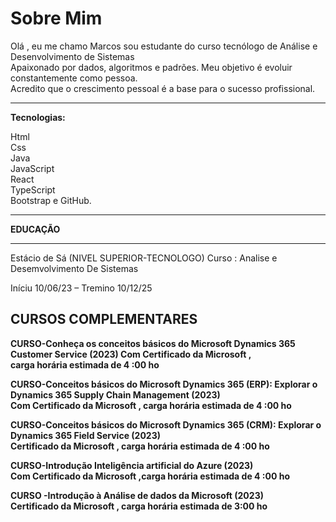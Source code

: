 <h1>Sobre Mim</h1>  
  <p>Olá , eu me chamo Marcos  sou estudante do curso tecnólogo de Análise e Desenvolvimento de Sistemas<br>
  Apaixonado por dados, algoritmos e padrões. Meu objetivo é evoluir constantemente como pessoa.<br>
  Acredito que o crescimento pessoal é a base para o sucesso profissional.</p>
<hr>
<strong>Tecnologias:</strong>
<p>Html<br> 
Css<br> 
Java<br>
JavaScript<br>
React<br>
TypeScript<br> 
Bootstrap e GitHub.</p>
<hr>
<strong>EDUCAÇÃO</strong>
<hr>
<p>Estácio de Sá (NIVEL SUPERIOR-TECNOLOGO)
Curso : Analise e Desemvolvimento De Sistemas</p>
Iníciu 10/06/23 – Tremino 10/12/25
<strong>
  <h2>CURSOS COMPLEMENTARES </h2>
  
  <p>CURSO-Conheça os conceitos básicos do Microsoft Dynamics 365 Customer Service   (2023) Com Certificado da Microsoft ,<br> 
    carga horária estimada  de 4 :00 ho</p>
  
 <p>CURSO-Conceitos básicos do Microsoft Dynamics 365 (ERP): Explorar o Dynamics 365 Supply Chain Management (2023) <br>
   Com Certificado da Microsoft , carga horária estimada  de 4 :00 ho </p>
   
 <p>CURSO-Conceitos básicos do Microsoft Dynamics 365 (CRM): Explorar o Dynamics 365 Field Service (2023)<br> 
Certificado da Microsoft , carga horária estimada  de 4 :00 ho </p> 

 <p>CURSO-Introdução Inteligência artificial do Azure (2023)<br> 
    Com Certificado da Microsoft ,carga horária estimada  de 4 :00 ho </p> 

 <p>CURSO -Introdução à Análise de dados da Microsoft (2023)<br> 
 Certificado da Microsoft , carga horária estimada  de 3:00 ho </p> 
  
